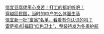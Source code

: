   
[信宜豆腐佬用心良苦！打工的都听听吧！](http://www.dianyue.me/archives/997/yld96j2919z7043s/)  
[穿越回民国，当时的中产怎么体面生活](http://www.dianyue.me/archives/162/dkiauw6c2xv2g9bl/)  
[信宜新一批“富翁”名单，看看有你认识的吗？](http://www.dianyue.me/archives/860/9k5hn1fvco3fh1zl/)  
[雷萨视点|福田“红色卫士”，整装待发为冬奥护航](http://www.dianyue.me/archives/902/fi9288280npaidyx/)
